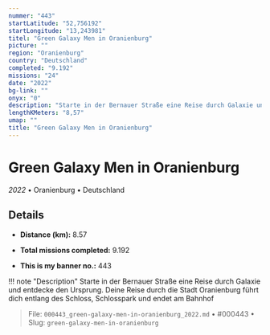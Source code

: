 ```yaml
---
nummer: "443"
startLatitude: "52,756192"
startLongitude: "13,243981"
titel: "Green Galaxy Men in Oranienburg"
picture: ""
region: "Oranienburg"
country: "Deutschland"
completed: "9.192"
missions: "24"
date: "2022"
bg-link: ""
onyx: "0"
description: "Starte in der Bernauer Straße eine Reise durch Galaxie und entdecke den Ursprung. Deine Reise durch die Stadt Oranienburg führt dich entlang des Schloss, Schlosspark und endet am Bahnhof"
lengthKMeters: "8,57"
umap: ""
title: "Green Galaxy Men in Oranienburg"
---
```

# Green Galaxy Men in Oranienburg

*2022* • Oranienburg • Deutschland



## Details
- **Distance (km):** 8.57

- **Total missions completed:** 9.192
- **This is my banner no.:** 443


!!! note "Description"
    Starte in der Bernauer Straße eine Reise durch Galaxie und entdecke den Ursprung. Deine Reise durch die Stadt Oranienburg führt dich entlang des Schloss, Schlosspark und endet am Bahnhof




> File: `000443_green-galaxy-men-in-oranienburg_2022.md` • #000443 • Slug: `green-galaxy-men-in-oranienburg`

